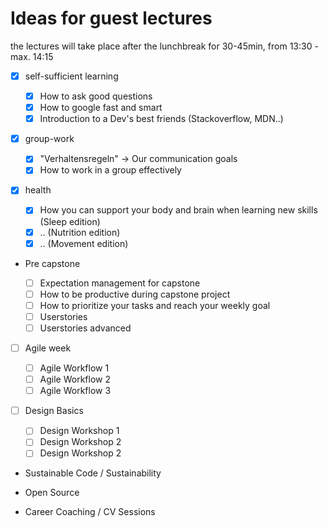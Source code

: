 # Ideas for guest lectures

the lectures will take place after the lunchbreak for 30-45min, from 13:30 - max. 14:15

- [x] self-sufficient learning

  - [x] How to ask good questions
  - [x] How to google fast and smart
  - [x] Introduction to a Dev's best friends (Stackoverflow, MDN..)

- [x] group-work

  - [x] "Verhaltensregeln" -> Our communication goals
  - [x] How to work in a group effectively

- [x] health

  - [x] How you can support your body and brain when learning new skills (Sleep edition)
  - [x] .. (Nutrition edition)
  - [x] .. (Movement edition)

- Pre capstone

  - [ ] Expectation management for capstone
  - [ ] How to be productive during capstone project
  - [ ] How to prioritize your tasks and reach your weekly goal
  - [ ] Userstories
  - [ ] Userstories advanced

- [ ] Agile week

  - [ ] Agile Workflow 1
  - [ ] Agile Workflow 2
  - [ ] Agile Workflow 3

- [ ] Design Basics

  - [ ] Design Workshop 1
  - [ ] Design Workshop 2
  - [ ] Design Workshop 2

- Sustainable Code / Sustainability

- Open Source

- Career Coaching / CV Sessions
